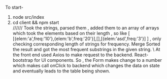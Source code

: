 To start-
1. node src/index  
2. cd client && npm start \
//////
Took the strings, parsed them , added them to an array of arrays which took the elements based on their length , so like  [ [{elem:'a',freq:'10'},{elem:'b',freq:'20'}],[],[{elem:'asd',freq:'3'}] ] , only checking corresponding length of strings for frequency.
Merge Sorted the result and got the most frequent substrings in the given string.  \ 
At the front end used Axios to make request to the backend. React-bootstrap for UI components. So , the Form makes change to a number which makes call onClick to backend which changes the data on state and eventually leads to the table being shown.
